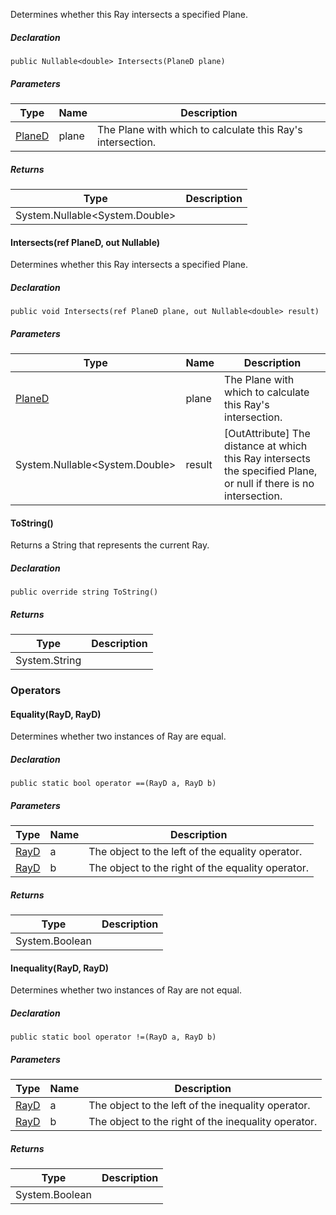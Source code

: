 Determines whether this Ray intersects a specified Plane.

##### Declaration

```
public Nullable<double> Intersects(PlaneD plane)
```

##### Parameters

| Type | Name | Description |
| --- | --- | --- |
| [PlaneD](https://keensoftwarehouse.github.io/SpaceEngineersModAPI/api/VRageMath.PlaneD.html) | plane | The Plane with which to calculate this Ray's intersection. |

##### Returns

| Type | Description |
| --- | --- |
| System.Nullable<System.Double\> |     |

#### Intersects(ref PlaneD, out Nullable<Double>)

Determines whether this Ray intersects a specified Plane.

##### Declaration

```
public void Intersects(ref PlaneD plane, out Nullable<double> result)
```

##### Parameters

| Type | Name | Description |
| --- | --- | --- |
| [PlaneD](https://keensoftwarehouse.github.io/SpaceEngineersModAPI/api/VRageMath.PlaneD.html) | plane | The Plane with which to calculate this Ray's intersection. |
| System.Nullable<System.Double\> | result | \[OutAttribute\] The distance at which this Ray intersects the specified Plane, or null if there is no intersection. |

#### ToString()

Returns a String that represents the current Ray.

##### Declaration

```
public override string ToString()
```

##### Returns

| Type | Description |
| --- | --- |
| System.String |     |

### Operators

#### Equality(RayD, RayD)

Determines whether two instances of Ray are equal.

##### Declaration

```
public static bool operator ==(RayD a, RayD b)
```

##### Parameters

| Type | Name | Description |
| --- | --- | --- |
| [RayD](https://keensoftwarehouse.github.io/SpaceEngineersModAPI/api/VRageMath.RayD.html) | a   | The object to the left of the equality operator. |
| [RayD](https://keensoftwarehouse.github.io/SpaceEngineersModAPI/api/VRageMath.RayD.html) | b   | The object to the right of the equality operator. |

##### Returns

| Type | Description |
| --- | --- |
| System.Boolean |     |

#### Inequality(RayD, RayD)

Determines whether two instances of Ray are not equal.

##### Declaration

```
public static bool operator !=(RayD a, RayD b)
```

##### Parameters

| Type | Name | Description |
| --- | --- | --- |
| [RayD](https://keensoftwarehouse.github.io/SpaceEngineersModAPI/api/VRageMath.RayD.html) | a   | The object to the left of the inequality operator. |
| [RayD](https://keensoftwarehouse.github.io/SpaceEngineersModAPI/api/VRageMath.RayD.html) | b   | The object to the right of the inequality operator. |

##### Returns

| Type | Description |
| --- | --- |
| System.Boolean |     |